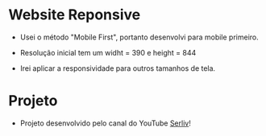 # Website Reponsive

- Usei o método "Mobile First", portanto desenvolvi para mobile primeiro.

- Resolução inicial tem um widht = 390 e height = 844

- Irei aplicar a responsividade para outros tamanhos de tela.

# Projeto

- Projeto desenvolvido pelo canal do YouTube <a href="https://youtu.be/W2VXklQBLwg?si=qa4Rb5YO3EGT2H2L" target="_blank">Serliv</a>!
